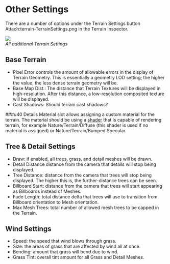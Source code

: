 Other Settings
==============


There are a number of options under the <span class=menu>Terrain Settings</span> button Attach:terrain-TerrainSettings.png in the Terrain Inspector.


![](http://docwiki.hq.unity3d.com/uploads/Main/terrain-OtherSettings.png)  
_All additional Terrain Settings_

Base Terrain
------------


* <span class=component>Pixel Error</span> controls the amount of allowable errors in the display of Terrain Geometry.  This is essentially a geometry LOD setting; the higher the value, the less dense terrain geometry will be.
* <span class=component>Base Map Dist.</span>: The distance that Terrain Textures will be displayed in high-resolution. After this distance, a low-resolution composited texture will be displayed.
* <span class=component>Cast Shadows</span>: Should terrain cast shadows?


###u40 Details
<span class=component>Material</span> slot allows assigning a custom material for the terrain. The material should be using a [shader](Shaders.md) that is capable of rendering terrain, for example <span class=component>Nature/Terrain/Diffuse</span> (this shader is used if no material is assigned) or <span class=component>Nature/Terrain/Bumped Specular</span>.

Tree & Detail Settings
----------------------


* <span class=component>Draw</span>: if enabled, all trees, grass, and detail meshes will be drawn.
* <span class=component>Detail Distance</span> distance from the camera that details will stop being displayed.
* <span class=component>Tree Distance</span>: distance from the camera that trees will stop being displayed.  The higher this is, the further-distance trees can be seen.
* <span class=component>Billboard Start</span>: distance from the camera that trees will start appearing as Billboards instead of Meshes.
* <span class=component>Fade Length</span>: total distance delta that trees will use to transition from Billboard orientation to Mesh orientation.
* <span class=component>Max Mesh Trees</span>: total number of allowed mesh trees to be capped in the Terrain.

Wind Settings
-------------


* <span class=component>Speed</span>: the speed that wind blows through grass.
* <span class=component>Size</span>: the areas of grass that are affected by wind all at once.
* <span class=component>Bending</span>: amount that grass will bend due to wind.
* <span class=component>Grass Tint</span>: overall tint amount for all Grass and Detail Meshes.

